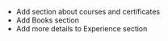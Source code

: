 - Add section about courses and certificates
- Add Books section
- Add more details to Experience section
